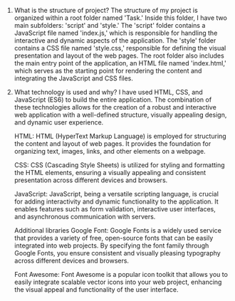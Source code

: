1. What is the structure of project?
   The structure of my project is organized within a root folder named 'Task.' Inside this folder, I have two main subfolders: 'script' and 'style.' The 'script' folder contains a JavaScript file named 'index.js,' which is responsible for handling the interactive and dynamic aspects of the application. The 'style' folder contains a CSS file named 'style.css,' responsible for defining the visual presentation and layout of the web pages. The root folder also includes the main entry point of the application, an HTML file named 'index.html,' which serves as the starting point for rendering the content and integrating the JavaScript and CSS files.

2. What technology is used and why?
   I have used HTML, CSS, and JavaScript (ES6) to build the entire application. The combination of these technologies allows for the creation of a robust and interactive web application with a well-defined structure, visually appealing design, and dynamic user experience.

   HTML:
   HTML (HyperText Markup Language) is employed for structuring the content and layout of web pages. It provides the foundation for organizing text, images, links, and other elements on a webpage.

   CSS:
   CSS (Cascading Style Sheets) is utilized for styling and formatting the HTML elements, ensuring a visually appealing and consistent presentation across different devices and browsers.

   JavaScript:
   JavaScript, being a versatile scripting language, is crucial for adding interactivity and dynamic functionality to the application. It enables features such as form validation, interactive user interfaces, and asynchronous communication with servers.

   Additional libraries
   Google Font:
   Google Fonts is a widely used service that provides a variety of free, open-source fonts that can be easily integrated into web projects. By specifying the font family through Google Fonts, you ensure consistent and visually pleasing typography across different devices and browsers.

   Font Awesome:
   Font Awesome is a popular icon toolkit that allows you to easily integrate scalable vector icons into your web project, enhancing the visual appeal and functionality of the user interface.

